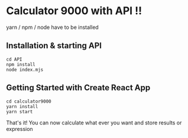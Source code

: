 # Calculator 9000 with API !!

yarn / npm / node have to be installed

## Installation & starting API

```
cd API
npm install
node index.mjs
```

## Getting Started with Create React App

```
cd calculator9000
yarn install
yarn start
```

That's it! You can now calculate what ever you want and store results or expression
